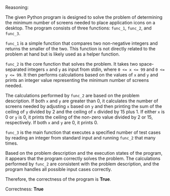 Reasoning:

The given Python program is designed to solve the problem of determining the minimum number of screens needed to place application icons on a desktop. The program consists of three functions: `func_1`, `func_2`, and `func_3`.

`func_1` is a simple function that compares two non-negative integers and returns the smaller of the two. This function is not directly related to the problem at hand but is likely used as a helper function.

`func_2` is the core function that solves the problem. It takes two space-separated integers `x` and `y` as input from stdin, where `0 <= x <= 99` and `0 <= y <= 99`. It then performs calculations based on the values of `x` and `y` and prints an integer value representing the minimum number of screens needed.

The calculations performed by `func_2` are based on the problem description. If both `x` and `y` are greater than 0, it calculates the number of screens needed by adjusting `x` based on `y` and then printing the sum of the ceiling of `y` divided by 2 and the ceiling of `x` divided by 15 plus 1. If either `x` is 0 or `y` is 0, it prints the ceiling of the non-zero value divided by 2 or 15, respectively. If both `x` and `y` are 0, it prints 0.

`func_3` is the main function that executes a specified number of test cases by reading an integer from standard input and running `func_2` that many times.

Based on the problem description and the execution states of the program, it appears that the program correctly solves the problem. The calculations performed by `func_2` are consistent with the problem description, and the program handles all possible input cases correctly.

Therefore, the correctness of the program is **True**.

Correctness: **True**